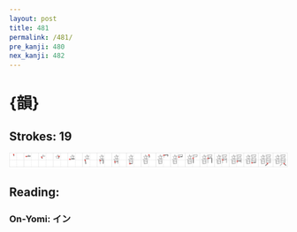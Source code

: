 ```yaml
---
layout: post
title: 481
permalink: /481/
pre_kanji: 480
nex_kanji: 482
---
```


# {韻}

## Strokes: 19

<div class="stroke"><img src="../images/E99FBB.png" /></div>

## Reading:

### On-Yomi: イン
